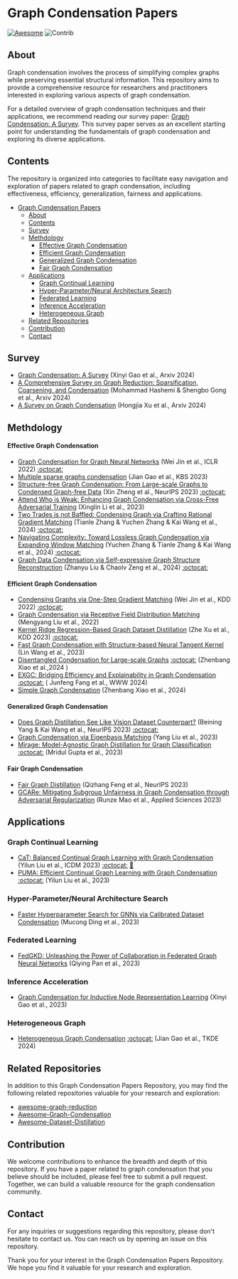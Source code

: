 # Graph Condensation Papers 

[![Awesome](https://cdn.rawgit.com/sindresorhus/awesome/d7305f38d29fed78fa85652e3a63e154dd8e8829/media/badge.svg)](https://github.com/sindresorhus/awesome)
<img src="https://img.shields.io/badge/Contributions-Welcome-278ea5" alt="Contrib"/> 



## About
Graph condensation involves the process of simplifying complex graphs while preserving essential structural information. This repository aims to provide a comprehensive resource for researchers and practitioners interested in exploring various aspects of graph condensation.

For a detailed overview of graph condensation techniques and their applications, we recommend reading our survey paper: [Graph Condensation: A Survey](https://arxiv.org/abs/2401.11720). This survey paper serves as an excellent starting point for understanding the fundamentals of graph condensation and exploring its diverse applications.


## Contents
The repository is organized into categories to facilitate easy navigation and exploration of papers related to graph condensation, including effectiveness, efficiency, generalization, fairness and applications.


- [Graph Condensation Papers](#graph-condensation-papers)
  - [About](#about)
  - [Contents](#contents)
  - [Survey](#survey)
  - [Methdology](#methdology)
      - [Effective Graph Condensation](#effective-graph-condensation)
      - [Efficient Graph Condensation](#efficient-graph-condensation)
      - [Generalized Graph Condensation](#generalized-graph-condensation)
      - [Fair Graph Condensation](#fair-graph-condensation)
  - [Applications](#applications)
    - [Graph Continual Learning](#graph-continual-learning)
    - [Hyper-Parameter/Neural Architecture Search](#hyper-parameterneural-architecture-search)
    - [Federated Learning](#federated-learning)
    - [Inference Acceleration](#inference-acceleration)
    - [Heterogeneous Graph](#heterogeneous-graph)
  - [Related Repositories](#related-repositories)
  - [Contribution](#contribution)
  - [Contact](#contact)




<a name="survey" />

## Survey

+ [Graph Condensation: A Survey](https://arxiv.org/abs/2401.11720) (Xinyi Gao et al., Arxiv 2024)
+ [A Comprehensive Survey on Graph Reduction: Sparsification, Coarsening, and Condensation](https://cse.msu.edu/~jinwei2/files/Survey_GraphReduction.pdf) (Mohammad Hashemi & Shengbo Gong et al., Arxiv 2024)
+ [A Survey on Graph Condensation](https://arxiv.org/abs/2402.02000) (Hongjia Xu et al., Arxiv 2024)


<a name="Methdology" />

## Methdology



<a name="Effective Graph Condensation" />

#### Effective Graph Condensation
+ [Graph Condensation for Graph Neural Networks](https://arxiv.org/abs/2110.07580) (Wei Jin et al., ICLR 2022) [:octocat:](https://github.com/chandlerbang/gcond)
+ [Multiple sparse graphs condensation](https://www.sciencedirect.com/science/article/pii/S0950705123006548) (Jian Gao et al., KBS 2023)   
+ [Structure-free Graph Condensation: From Large-scale Graphs to Condensed Graph-free Data](https://arxiv.org/abs/2306.02664) (Xin Zheng et al., NeurIPS 2023) [:octocat:](https://github.com/amanda-zheng/sfgc)
+ [Attend Who is Weak: Enhancing Graph Condensation via Cross-Free Adversarial Training](https://arxiv.org/abs/2311.15772) (Xinglin Li et al., 2023) 
+ [Two Trades is not Baffled: Condensing Graph via Crafting Rational Gradient Matching](https://arxiv.org/abs/2402.04924) (Tianle Zhang & Yuchen Zhang & Kai Wang et al., 2024) [:octocat:](https://github.com/nus-hpc-ai-lab/ctrl) 
+ [Navigating Complexity: Toward Lossless Graph Condensation via Expanding Window Matching](https://arxiv.org/abs/2402.05011) (Yuchen Zhang & Tianle Zhang & Kai Wang et al., 2024) [:octocat:](https://github.com/nus-hpc-ai-lab/geom)
+ [Graph Data Condensation via Self-expressive Graph Structure Reconstruction](https://arxiv.org/abs/2403.07294) (Zhanyu Liu & Chaolv Zeng et al., 2024) [:octocat:](https://www.dropbox.com/scl/fi/2aonyp5ln5gisdqtjimu8/GCSR.zip?rlkey=11cuwfpsf54wxiiktu0klud0x&dl=0)




<a name="Efficient Graph Condensation" />

#### Efficient Graph Condensation
+ [Condensing Graphs via One-Step Gradient Matching](https://arxiv.org/abs/2206.07746) (Wei Jin et al., KDD 2022) [:octocat:](https://github.com/amazon-research/DosCond) 
+ [Graph Condensation via Receptive Field Distribution Matching](https://arxiv.org/abs/2206.13697) (Mengyang Liu et al., 2022)
+ [Kernel Ridge Regression-Based Graph Dataset Distillation](https://dl.acm.org/doi/10.1145/3580305.3599398) (Zhe Xu et al., KDD 2023) [:octocat:](https://github.com/pricexu/KIDD) 
+ [Fast Graph Condensation with Structure-based Neural Tangent Kernel](https://arxiv.org/abs/2310.11046) (Lin Wang et al., 2023) 
+ [Disentangled Condensation for Large-scale Graphs](https://arxiv.org/abs/2401.12231) [:octocat:](https://github.com/BangHonor/DisCo) (Zhenbang Xiao et al.,2024 ) 
+ [EXGC: Bridging Efficiency and Explainability in Graph Condensation](https://arxiv.org/abs/2402.05962) [:octocat:](https://github.com/MangoKiller/EXGC) (
Junfeng Fang et al., WWW 2024) 
+ [Simple Graph Condensation](https://arxiv.org/abs/2403.14951) (Zhenbang Xiao et al., 2024)



<a name="Generalized Graph Condensation" />

#### Generalized Graph Condensation

+ [Does Graph Distillation See Like Vision Dataset Counterpart?](https://arxiv.org/abs/2310.09192) (Beining Yang & Kai Wang et al., NeurIPS 2023) [:octocat:](https://github.com/RingBDStack/SGDD)
+ [Graph Condensation via Eigenbasis Matching](https://arxiv.org/abs/2310.09202) (Yang Liu et al., 2023) 
+ [Mirage: Model-Agnostic Graph Distillation for Graph Classification](https://arxiv.org/abs/2310.09486) [:octocat:](https://anonymous.4open.science/r/Mirage) (Mridul Gupta et al., 2023) 



<a name="Fair Graph Condensation" />

#### Fair Graph Condensation
+ [Fair Graph Distillation](https://openreview.net/forum?id=xW0ayZxPWs) (Qizhang Feng et al., NeurIPS 2023)
+ [GCARe: Mitigating Subgroup Unfairness in Graph Condensation through Adversarial Regularization](https://www.mdpi.com/2076-3417/13/16/9166) (Runze Mao et al., Applied Sciences 2023) 




<a name="Applications" />

## Applications


<a name="Graph Continual Learning" />

### Graph Continual Learning
+ [CaT: Balanced Continual Graph Learning with Graph Condensation](https://arxiv.org/abs/2309.09455) (Yilun Liu et al., ICDM 2023) [:octocat:](https://github.com/superallen13/CaT-CGL) [:book:](./citations/liu2023cat.txt)
+ [PUMA: Efficient Continual Graph Learning with Graph Condensation](https://arxiv.org/abs/2312.14439) [:octocat:](https://github.com/superallen13/puma) (Yilun Liu et al., 2023) 


<a name="Hyper-Parameter/Neural Architecture Search" />

### Hyper-Parameter/Neural Architecture Search
+ [Faster Hyperparameter Search for GNNs via Calibrated Dataset Condensation](https://openreview.net/forum?id=ohQPU2G3r3C) (Mucong Ding et al., 2023) 


<a name="Federated Learning" />

### Federated Learning
+ [FedGKD: Unleashing the Power of Collaboration in Federated Graph Neural Networks](https://arxiv.org/abs/2309.09517) (Qiying Pan et al., 2023) 

<a name="Inference Acceleration" />

### Inference Acceleration
+ [Graph Condensation for Inductive Node Representation Learning](https://arxiv.org/abs/2307.15967) (Xinyi Gao et al., 2023) 


<a name="Heterogeneous Graph" />

### Heterogeneous Graph
+ [Heterogeneous Graph Condensation](https://ieeexplore.ieee.org/abstract/document/10423255) [:octocat:](https://github.com/jianjianGJ/hgcond) (Jian Gao et al., TKDE 2024) 



<a name="Related Repositories" />

## Related Repositories
In addition to this Graph Condensation Papers Repository, you may find the following related repositories valuable for your research and exploration:
+ [awesome-graph-reduction](https://github.com/ChandlerBang/awesome-graph-reduction)
+ [Awesome-Graph-Condensation](https://github.com/Frostland12138/Awesome-Graph-Condensation)
+ [Awesome-Dataset-Distillation](https://github.com/Guang000/Awesome-Dataset-Distillation)




<a name="Contribution" />

## Contribution
We welcome contributions to enhance the breadth and depth of this repository. If you have a paper related to graph condensation that you believe should be included, please feel free to submit a pull request. Together, we can build a valuable resource for the graph condensation community.


<a name="Contact" />

## Contact
For any inquiries or suggestions regarding this repository, please don't hesitate to contact us. You can reach us by opening an issue on this repository.


Thank you for your interest in the Graph Condensation Papers Repository. We hope you find it valuable for your research and exploration.
